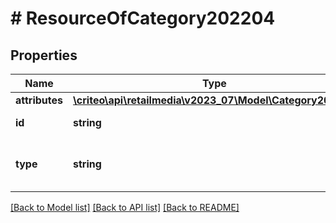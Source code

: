 # # ResourceOfCategory202204

## Properties

Name | Type | Description | Notes
------------ | ------------- | ------------- | -------------
**attributes** | [**\criteo\api\retailmedia\v2023_07\Model\Category202204**](Category202204.md) |  | [optional]
**id** | **string** | Id of the entity | [optional]
**type** | **string** | Canonical type name of the entity | [optional]

[[Back to Model list]](../../README.md#models) [[Back to API list]](../../README.md#endpoints) [[Back to README]](../../README.md)
